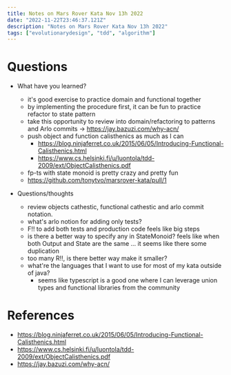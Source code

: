 ```yaml
---
title: Notes on Mars Rover Kata Nov 13h 2022
date: "2022-11-22T23:46:37.121Z"
description: "Notes on Mars Rover Kata Nov 13h 2022"
tags: ["evolutionarydesign", "tdd", "algorithm"]
---
```


# Questions
- What have you learned?
  - it's good exercise to practice domain and functional together
  - by implementing the procedure first, it can be fun to practice refactor to state pattern
  - take this opportunity to review into domain/refactoring to patterns and Arlo commits -> https://jay.bazuzi.com/why-acn/
  - push object and function calisthenics as much as I can
    - https://blog.ninjaferret.co.uk/2015/06/05/Introducing-Functional-Calisthenics.html
    - https://www.cs.helsinki.fi/u/luontola/tdd-2009/ext/ObjectCalisthenics.pdf
  - fp-ts with state monoid is pretty crazy and pretty fun
  - https://github.com/tonytvo/marsrover-kata/pull/1

- Questions/thoughts
  - review objects cathestic, functional cathestic and arlo commit notation.
  - what's arlo notion for adding only tests?
  - F!! to add both tests and production code feels like big steps
  - is there a better way to specify any in StateMonoid? feels like when both Output and State are the same ... it seems like there some duplication
  - too many R!!, is there better way make it smaller?
  - what're the languages that I want to use for most of my kata outside of java?
    - seems like typescript is a good one where I can leverage union types and functional libraries from the community

# References
- https://blog.ninjaferret.co.uk/2015/06/05/Introducing-Functional-Calisthenics.html
- https://www.cs.helsinki.fi/u/luontola/tdd-2009/ext/ObjectCalisthenics.pdf
- https://jay.bazuzi.com/why-acn/